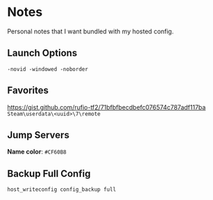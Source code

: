 # Notes

Personal notes that I want bundled with my hosted config.

## Launch Options

```
-novid -windowed -noborder
```

## Favorites

https://gist.github.com/rufio-tf2/71bfbfbecdbefc076574c787adf117ba
`Steam\userdata\<uuid>\7\remote`

## Jump Servers

**Name color**: `#CF60B8`

## Backup Full Config

```
host_writeconfig config_backup full
```
